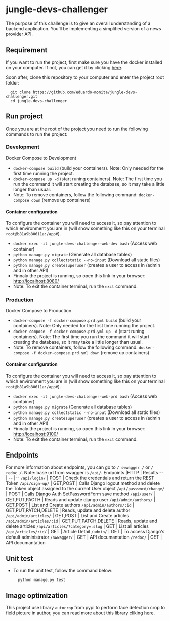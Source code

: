 # jungle-devs-challenger
The purpose of this challenge is to give an overall understanding of a backend application. You’ll be implementing a simplified version of a news provider API.

## Requirement
If you want to run the project, first make sure you have the docker installed on your computer. If not, you can get it by clicking [here](https://docs.docker.com/get-docker/ "here").

Soon after, clone this repository to your computer and enter the project root folder:

      git clone https://github.com/eduardo-monita/jungle-devs-challenger.git
      cd jungle-devs-challenger
        
## Run project 
Once you are at the root of the project you need to run the following commands to run the project:

### Development
Docker Compose to Development
- `docker-compose build` (build your containers). Note: Only needed for the first time running the project.
- `docker-compose up -d` (start runing containers). Note: The first time you run the command it will start creating the database, so it may take a little longer than usual.
- Note: To remove containers, follow the following command: `docker-compose down` (remove up containers)
#### Container configuration
To configure the container you will need to access it, so pay attention to which environment you are in (will show something like this on your terminal `root@b81a9b80611a:/app#`).
- `docker exec -it jungle-devs-challenger-web-dev bash` (Access web container)
- `python manage.py migrate` (Generate all database tables)
- `python manage.py collectstatic --no-input` (Download all static files)
- `python manage.py createsuperuser` (creates a user to access in /admin and in other API)
- Finnaly the project is running, so open this link in your browser: [http://localhost:8080/](http://localhost:8080/ "http://localhost:8080/")
- Note: To exit the container terminal, run the `exit` command.
   
### Production
Docker Compose to Production
- `docker-compose -f docker-compose.prd.yml build` (build your containers). Note: Only needed for the first time running the project.
- `docker-compose -f docker-compose.prd.yml up -d` (start runing containers). Note: The first time you run the command it will start creating the database, so it may take a little longer than usual.
- Note: To remove containers, follow the following command: `docker-compose -f docker-compose.prd.yml down` (remove up containers)
#### Container configuration
To configure the container you will need to access it, so pay attention to which environment you are in (will show something like this on your terminal `root@b81a9b80611a:/app#`).
- `docker exec -it jungle-devs-challenger-web-prd bash` (Access web container)
- `python manage.py migrate` (Generate all database tables)
- `python manage.py collectstatic --no-input` (Download all static files)
- `python manage.py createsuperuser` (creates a user to access in /admin and in other API)
- Finnaly the project is running, so open this link in your browser: [http://localhost:9100/](http://localhost:9100/ "http://localhost:9100/")
- Note: To exit the container terminal, run the `exit` command.
        
## Endpoints
For more information about endpoints, you can go to `/ swwagger /` or `/ redoc /`. Note: base url from swagger is `/api/`.
Endpoints |HTTP | Results
-- | -- |-- 
`/api/login/` | POST | Check the credentials and return the REST Token
`/api/sign-up/` | GET,POST | Calls Django logout method and delete the Token object assigned to the current User object
`/api/password/change/` | POST | Calls Django Auth SetPasswordForm save method
`/api/user/` | GET,PUT,PACTH | Reads and update django user
`/api/admin/authors/` | GET,POST | List and Create authors
`/api/admin/authors/:id` | GET,PUT,PATCH,DELETE | Reads, update and delete author
`/api/admin/articles/` | GET,POST | List and Create articles
`/api/admin/articles/:id` | GET,PUT,PATCH,DELETE | Reads, update and delete articles
`/api/articles/?category=:slug` | GET | List all articles
`/api/articles/:id/` | GET | Article Detail
`/admin/` | GET | To access Django's default administrator
`/swwagger/` | GET | API documantation
`/redoc/` | GET | API documantation

## Unit test
- To run the unit test, follow the command below:

        python manage.py test
        
## Image optimization
This project use library `autocrop` from pypi to perform face detection crop to field picture in author, you can read more about this library cliking [here](https://github.com/leblancfg/autocrop "here").
